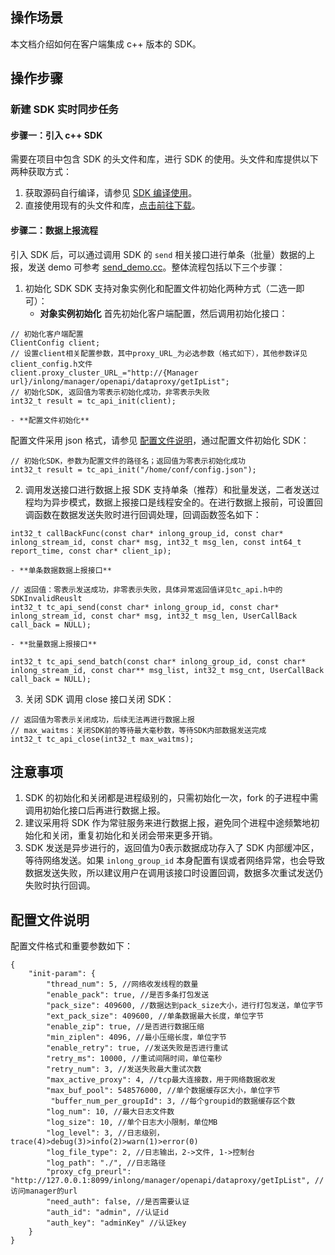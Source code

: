 ## 操作场景
本文档介绍如何在客户端集成 c++ 版本的 SDK。

## 操作步骤
### 新建 SDK 实时同步任务
#### 步骤一：引入 c++ SDK
需要在项目中包含 SDK 的头文件和库，进行 SDK 的使用。头文件和库提供以下两种获取方式：
1. 获取源码自行编译，请参见 [SDK 编译使用](https://github.com/apache/inlong/tree/release-1.3.0/inlong-sdk/dataproxy-sdk-twins/dataproxy-sdk-cpp)。
2. 直接使用现有的头文件和库，[点击前往下载](https://inlong-resource-1312784730.cos-website.ap-guangzhou.myqcloud.com/download/index.html)。

#### 步骤二：数据上报流程
引入 SDK 后，可以通过调用 SDK 的 `send` 相关接口进行单条（批量）数据的上报，发送 demo 可参考 [send_demo.cc](https://github.com/apache/inlong/blob/release-1.3.0/inlong-sdk/dataproxy-sdk-twins/dataproxy-sdk-cpp/release/demo/send_demo.cc)。整体流程包括以下三个步骤：
1. 初始化 SDK
SDK 支持对象实例化和配置文件初始化两种方式（二选一即可）：
	- **对象实例初始化**
首先初始化客户端配置，然后调用初始化接口：
``` 
// 初始化客户端配置
ClientConfig client;
// 设置client相关配置参数，其中proxy_URL_为必选参数（格式如下），其他参数详见client_config.h文件
client.proxy_cluster_URL_="http://{Manager url}/inlong/manager/openapi/dataproxy/getIpList";
// 初始化SDK, 返回值为零表示初始化成功，非零表示失败
int32_t result = tc_api_init(client);
```
	- **配置文件初始化**
配置文件采用 json 格式，请参见 [配置文件说明](#配置文件说明)，通过配置文件初始化 SDK：
```
// 初始化SDK，参数为配置文件的路径名；返回值为零表示初始化成功
int32_t result = tc_api_init("/home/conf/config.json");
```

2. 调用发送接口进行数据上报
SDK 支持单条（推荐）和批量发送，二者发送过程均为异步模式，数据上报接口是线程安全的。在进行数据上报前，可设置回调函数在数据发送失败时进行回调处理，回调函数签名如下：
```
int32_t callBackFunc(const char* inlong_group_id, const char* inlong_stream_id, const char* msg, int32_t msg_len, const int64_t report_time, const char* client_ip);
```
	- **单条数据数据上报接口**
```
// 返回值：零表示发送成功，非零表示失败，具体异常返回值详见tc_api.h中的SDKInvalidReuslt
int32_t tc_api_send(const char* inlong_group_id, const char* inlong_stream_id, const char* msg, int32_t msg_len, UserCallBack call_back = NULL);
```
	- **批量数据上报接口**
```
int32_t tc_api_send_batch(const char* inlong_group_id, const char* inlong_stream_id, const char** msg_list, int32_t msg_cnt, UserCallBack call_back = NULL);
```

3. 关闭 SDK
调用 close 接口关闭 SDK：
```
// 返回值为零表示关闭成功，后续无法再进行数据上报
// max_waitms：关闭SDK前的等待最大毫秒数，等待SDK内部数据发送完成
int32_t tc_api_close(int32_t max_waitms);
```

## 注意事项
1. SDK 的初始化和关闭都是进程级别的，只需初始化一次，fork 的子进程中需调用初始化接口后再进行数据上报。
2. 建议采用将 SDK 作为常驻服务来进行数据上报，避免同个进程中途频繁地初始化和关闭，重复初始化和关闭会带来更多开销。
3. SDK 发送是异步进行的，返回值为0表示数据成功存入了 SDK 内部缓冲区，等待网络发送。如果 `inlong_group_id` 本身配置有误或者网络异常，也会导致数据发送失败，所以建议用户在调用该接口时设置回调，数据多次重试发送仍失败时执行回调。

## 配置文件说明<span id="配置文件说明"></span>
配置文件格式和重要参数如下：
```
{
    "init-param": {
        "thread_num": 5, //网络收发线程的数量
        "enable_pack": true, //是否多条打包发送
        "pack_size": 409600, //数据达到pack_size大小，进行打包发送，单位字节
        "ext_pack_size": 409600, //单条数据最大长度，单位字节
        "enable_zip": true, //是否进行数据压缩
        "min_ziplen": 4096, //最小压缩长度，单位字节
        "enable_retry": true, //发送失败是否进行重试
        "retry_ms": 10000, //重试间隔时间，单位毫秒
        "retry_num": 3, //发送失败最大重试次数
        "max_active_proxy": 4, //tcp最大连接数，用于网络数据收发
        "max_buf_pool": 548576000, //单个数据缓存区大小，单位字节
		 "buffer_num_per_groupId": 3, //每个groupid的数据缓存区个数
        "log_num": 10, //最大日志文件数
        "log_size": 10, //单个日志大小限制，单位MB
        "log_level": 3, //日志级别，trace(4)>debug(3)>info(2)>warn(1)>error(0)
        "log_file_type": 2, //日志输出，2->文件, 1->控制台
        "log_path": "./", //日志路径
        "proxy_cfg_preurl": "http://127.0.0.1:8099/inlong/manager/openapi/dataproxy/getIpList", //访问manager的url
        "need_auth": false, //是否需要认证
        "auth_id": "admin", //认证id
        "auth_key": "adminKey" //认证key
    }
}
```

